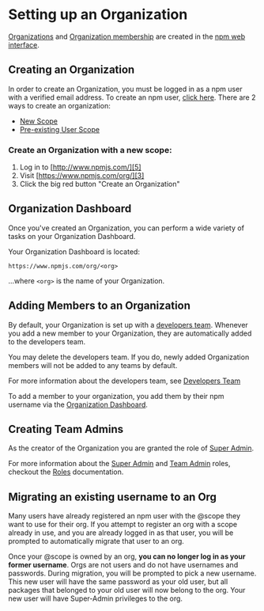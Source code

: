 <!--
title: 02 - Setup
featured: true
-->

# Setting up an Organization

[Organizations][1] and [Organization membership][2] are
created in the [npm web interface][3].

## Creating an Organization

In order to create an Organization, you must be logged in as
a npm user with a verified email address. To create an npm user,
[click here][4]. There are 2 ways to create an organization:

- [New Scope][11]
- [Pre-existing User Scope][12]

### Create an Organization with a new scope: 

1. Log in to [http://www.npmjs.com/][5]
2. Visit [https://www.npmjs.com/org/][3]
3. Click the big red button "Create an Organization" 

## Organization Dashboard

Once you've created an Organization, you can perform a wide variety
of tasks on your Organization Dashboard.

Your Organization Dashboard is located:
```
https://www.npmjs.com/org/<org>
```
...where `<org>` is the name of your Organization.

## Adding Members to an Organization

By default, your Organization is set up with a [developers team][8].
Whenever you add a new member to your Organization, they are automatically
added to the developers team.

You may delete the developers team. If you do, newly added Organization
members will not be added to any teams by default.

For more information about the developers team, see [Developers Team][8]

To add a member to your organization, you add them by their npm
username via the [Organization Dashboard][10].

## Creating Team Admins

As the creator of the Organization you are granted the role of
[Super Admin][13]. 

For more information about the [Super Admin][13] and [Team Admin][6] 
roles, checkout the [Roles][7] documentation.

## Migrating an existing username to an Org
Many users have already registered an npm user with the @scope they
want to use for their org. If you attempt to register an org with a
scope already in use, and you are already logged in as that user, you
will be prompted to automatically migrate that user to an org.

Once your @scope is owned by an org, **you can no longer log in as
your former username**. Orgs are not users and do not have usernames
and passwords. During migration, you will be prompted to pick a new
username. This new user will have the same password as your old user,
but all packages that belonged to your old user will now belong to the
org. Your new user will have Super-Admin privileges to the org.

[1]: #creating-an-organization
[2]: #adding-members-to-an-organization
[3]: https://www.npmjs.com/org
[4]: https://www.npmjs.com/signup
[5]: https://www.npmjs.com/login
[6]: /orgs/roles#team-admin
[7]: /orgs/roles
[8]: /orgs/developers-team
[9]: /orgs/teams
[10]: #organization-dashboard
[11]: #create-an-organization-with-a-new-scope
[12]: #migrating-an-existing-username-to-an-org
[13]: /orgs/roles#super-admin
